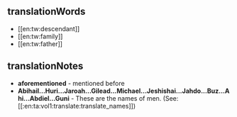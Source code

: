 ## translationWords

* [[en:tw:descendant]]
* [[en:tw:family]]
* [[en:tw:father]]

## translationNotes

* **aforementioned** - mentioned before
* **Abihail...Huri...Jaroah...Gilead...Michael...Jeshishai...Jahdo...Buz...Ahi...Abdiel...Guni** - These are the names of men. (See: [[:en:ta:vol1:translate:translate_names]])
